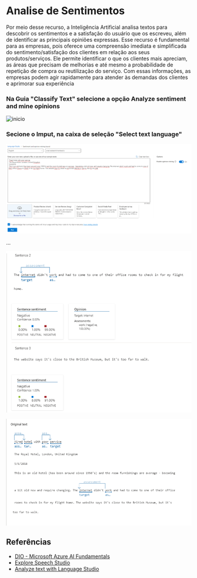 # Analise de Sentimentos
Por meio desse recurso, a Inteligência Artificial analisa textos para descobrir os sentimentos e a satisfação do usuário que os escreveu, além de identificar as principais opiniões expressas. Esse recurso é fundamental para as empresas, pois oferece uma compreensão imediata e simplificada do sentimento/satisfação dos clientes em relação aos seus produtos/serviços. Ele permite identificar o que os clientes mais apreciam, as áreas que precisam de melhorias e até mesmo a probabilidade de repetição de compra ou reutilização do serviço. Com essas informações, as empresas podem agir rapidamente para atender às demandas dos clientes e aprimorar sua experiência

### Na Guia "Classify Text" selecione a opção Analyze sentiment and mine opinions
![inicio](https://github.com/unly1/Analise-de-Sentimentos/assets/92002986/40f26728-d7cc-49d6-8682-1e21fc5bdb30)

### Secione o Imput, na caixa de seleção "Select text language"
![Imagem de Exemplo do texto da Análise de sentimentos e opiniões](https://github.com/JPLabussiereF/Processamento-de-Linguagem-Natural-Lab03/blob/main/Pratica/AnalyzetextwithLanguageStudio/Inputs/textodeexemplo.png?raw=true)

...

![Segunda imagem de Exemplo da Análise de sentimentos e opiniões gerada](https://github.com/JPLabussiereF/Processamento-de-Linguagem-Natural-Lab03/blob/main/Pratica/AnalyzetextwithLanguageStudio/Outputs/ResultadosExaminados1.2.png?raw=true)

![Terceira imagem de Exemplo da Análise de sentimentos e opiniões gerada](https://github.com/JPLabussiereF/Processamento-de-Linguagem-Natural-Lab03/blob/main/Pratica/AnalyzetextwithLanguageStudio/Outputs/ResultadosExaminados1.3.png?raw=true)

## Referências

 - [DIO - Microsoft Azure AI Fundamentals](https://web.dio.me/track/a088cda7-a37f-451a-b392-46fa7e6ddc55)
 - [Explore Speech Studio](https://microsoftlearning.github.io/mslearn-ai-fundamentals/Instructions/Labs/09-speech.html)
 - [Analyze text with Language Studio](https://microsoftlearning.github.io/mslearn-ai-fundamentals/Instructions/Labs/06-text-analysis.html)


